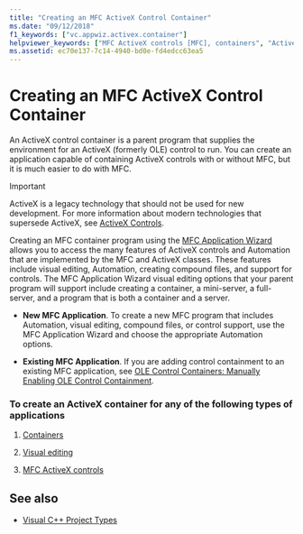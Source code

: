 ```yaml
---
title: "Creating an MFC ActiveX Control Container"
ms.date: "09/12/2018"
f1_keywords: ["vc.appwiz.activex.container"]
helpviewer_keywords: ["MFC ActiveX controls [MFC], containers", "ActiveX control containers [MFC], creating", "containers [MFC], creating", "OLE controls [MFC], containers"]
ms.assetid: ec70e137-7c14-4940-bd0e-fd4edcc63ea5
---
```

# Creating an MFC ActiveX Control Container

An ActiveX control container is a parent program that supplies the environment for an ActiveX (formerly OLE) control to run. You can create an application capable of containing ActiveX controls with or without MFC, but it is much easier to do with MFC.

>[!IMPORTANT]
> ActiveX is a legacy technology that should not be used for new development. For more information about modern technologies that supersede ActiveX, see [ActiveX Controls](../activex-controls.md).

Creating an MFC container program using the [MFC Application Wizard](../../mfc/reference/mfc-application-wizard.md) allows you to access the many features of ActiveX controls and Automation that are implemented by the MFC and ActiveX classes. These features include visual editing, Automation, creating compound files, and support for controls. The MFC Application Wizard visual editing options that your parent program will support include creating a container, a mini-server, a full-server, and a program that is both a container and a server.

- **New MFC Application**. To create a new MFC program that includes Automation, visual editing, compound files, or control support, use the MFC Application Wizard and choose the appropriate Automation options.

- **Existing MFC Application**. If you are adding control containment to an existing MFC application, see [OLE Control Containers: Manually Enabling OLE Control Containment](../../mfc/activex-control-containers-manually-enabling-activex-control-containment.md).

### To create an ActiveX container for any of the following types of applications

1. [Containers](../../mfc/containers.md)

1. [Visual editing](../../mfc/ole-mfc.md)

1. [MFC ActiveX controls](../../mfc/mfc-activex-controls.md)

## See also

- [Visual C++ Project Types](../../ide/visual-cpp-project-types.md)

